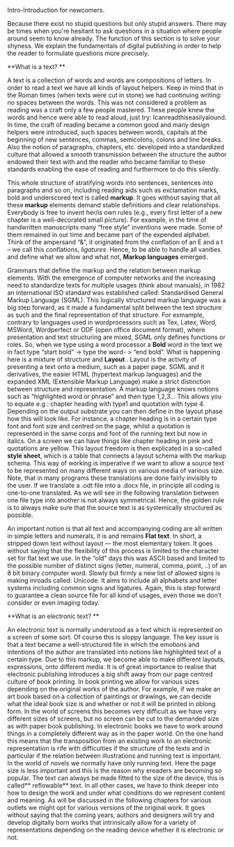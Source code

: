 Intro-Introduction for newcomers.

Because there exist no stupid questions but only stupid answers. There may be times when you're hesitant to ask questions in a situation where people around seem to know already. The function of this section is to solve your shyness. We explain the fundamentals of digital publishing in order to help the reader to formulate questions more precisely. 

**What is a text? **

A text is a collection of words and words are compositions of letters. In order to read a text we have all kinds of layout helpers. Keep in mind that in the Roman times (when texts were cut in stone) we had continuing writing: no spaces between the words. This was not considered a problem as reading was a craft only a few people mastered. These people knew the words and hence were able to read aloud, just try: Icanreadthiseasilyalound. In time, the craft of reading became a common good and many design helpers were introduced, such spaces between words, capitals at the beginning of new sentences, commas, semicolons, colons and line breaks. Also the notion of paragraphs, chapters, etc. developed into a standardized culture that allowed a smooth transmission between the structure the author endowed their text with and the reader who became familiar to these standards enabling the ease of reading and furthermore to do this silently. 

This whole structure of stratifying words into sentences, sentences into paragraphs and so on, including reading aids such as exclamation marks, bold and underscored text is called **markup**. It goes without saying
that all these **markup** elements demand stable definitions and clear relationships. Everybody is free to invent her/is own rules (e.g., every first letter of a new chapter is a well-decorated small picture). For example, in the time of handwritten manuscripts many “free style” inventions were made. Some of them remained in our time and became part of the expended alphabet. Think of the ampersand “&”, it originated from the conflation of an E and a t – we call this conflations, *ligatures*. Hence,
to be able to handle all vanities and define what we allow and what not, **Markup languages** emerged. 


Grammars that define the markup and the relation between markup elements. With the emergence of computer networks and the increasing need to standardize texts for multiple
usages (think about manuals), in 1982 an international ISO standard was established called: Standardised General Markup Language (SGML). This logically structured markup language was a big step forward, as it made a fundamental split between the text structure as such and the final
representation of that structure. For exmample, contrary to languages used in wordprocessors such as Tex, Latex, Word, MSWord, Wordperfect or ODF (open office document format), where presentation and text structuring are mixed, SGML only defines functions or roles. So, when we type using a word processor a **Bold** word in the text we in fact type “start bold” -\> type the word- \> “end bold”. What is happening here is a mixture of
structure and **Layout** . Layout is the activity of presenting a text onto a medium, such as a paper page. SGML and it derivatives, the easier HTML (hypertext markup languages) and the expanded XML (Extensible Markup Language) make a strict distinction between structure and
representation. A markup language knows notions such as “highlighted word or phrase” and then type 1,2,3... This allows you to equate e.g.: chapter heading with type1 and quotation with type 4. Depending on the output substrate you can then define in the layout phase how this will look like. For instance, a chapter heading is in a certain type font and font size and centred on the page, whilst a quotation is represented in the same corps and font of the running text but now in italics. On a screen we can have things like chapter heading in pink and
quotations are yellow. This layout freedom is then explicated in a so-called **style sheet**, which is a table that connects a layout schema with the markup schema. This way of working is imperative if we want to allow a source text to be represented on many different ways on various media of various size. Note, that in many programs these translations are done fairly invisibly to the user. If we translate a .odt file into a .docx file, in principle all coding is one-to-one translated. As we will see in the following translation between one file
type into another is not always symmetrical. Hence, the golden rule is to always make sure that the source text is as systemically structured as possible.

An important notion is that all text and accompanying coding are all written in simple letters and numerals, it is and remains **Flat text**. In short, a stripped down text without layout — the most elementary token. It goes without saying that the flexibility of this process is limited to the character set for flat text we use. In the “old” days this was ASCII based and limited to the possible number of distinct signs (letter,
numeral, comma, point, ..) of an 8 bit binary computer word. Slowly but firmly a new list of allowed signs is making inroads called: Unicode. It aims to include all alphabets and letter systems including common signs and ligatures. Again, this is step forward to guarantee a clean source file for all kind of usages, even those we don’t consider or even imaging today.

**What is an electronic text? **

An electronic text is normally understood as a text which is represented on a screen of some sort. Of course this is sloppy language. The key issue is that a text became a well-structured file in which the emotions and intentions of the author are translated into notions like
highlighted text of a certain type. Due to this markup, we become able to make different layouts, expressions, onto different media. It is of great importance to realise that electronic publishing introduces a big shift away from our page centred culture of book printing. In book
printing we allow for various sizes depending on the original works of the author. For example, if we make an art book based on a collection of paintings or drawings, we can decide what the ideal book size is and whether or not it will be printed in oblong form. In the world of screens this becomes very difficult as we have very different sizes of screens, but no screen can be cut to the demanded size as with paper book publishing. In electronic books we have to work around things in a completely different way as in the paper world. On the one hand this means that the transposition from an existing work to an electronic representation is rife with difficulties if the structure of the texts
and in particular if the relation between illustrations and running text is important. In the world of novels we normally have only running text. Here the page size is less important and this is the reason why ereaders
are becoming so popular. The text can always be made fitted to the size of the device, this is called** reflowable** text. In all other cases, we have to think deeper into how to design the work and under what conditions do we represent content and meaning. As will be discussed in the following chapters for various outlets we might opt for various versions of the original work. It goes without saying that the coming years, authors and designers will try and develop digitally born works that intrinsically allow for a variety of representations depending on the reading device whether it is electronic
or not.

